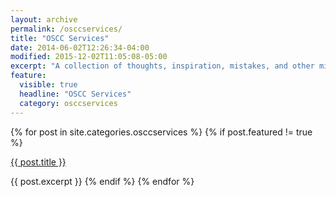 ```yaml
---
layout: archive
permalink: /osccservices/
title: "OSCC Services"
date: 2014-06-02T12:26:34-04:00
modified: 2015-12-02T11:05:08-05:00
excerpt: "A collection of thoughts, inspiration, mistakes, and other minutia I’ve written."
feature:
  visible: true
  headline: "OSCC Services"
  category: osccservices
---
```


{% for post in site.categories.osccservices %}
  {% if post.featured != true %}
      <p><a href="{{ post.url }}">{{ post.title }}</a></p>
      {{ post.excerpt }}
  {% endif %}
{% endfor %}